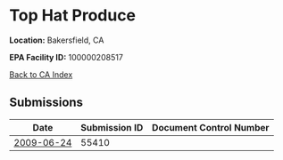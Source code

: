 # Top Hat Produce

**Location:** Bakersfield, CA

**EPA Facility ID:** 100000208517

[Back to CA Index](../../index.md)

## Submissions

| Date | Submission ID | Document Control Number |
|------|--------------|-------------------------|
| [2009-06-24](submissions/55410.md) | 55410 |  |

